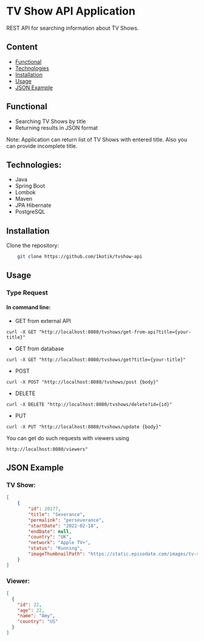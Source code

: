 # TV Show API Application

REST API for searching information about TV Shows.

## Content
- [Functional](#functional)
- [Technologies](#technologies)
- [Installation](#installation)
- [Usage](#usage)
- [JSON Example](#json-example)
## Functional
- Searching TV Shows by title
- Returning results in JSON format

Note: Application can return list of TV Shows with entered title. Also you can provide incomplete title.

## Technologies:
- Java
- Spring Boot
- Lombok
- Maven
- JPA Hibernate
- PostgreSQL

## Installation

Clone the repository:

```bash
    git clone https://github.com/1kotik/tvshow-api
```

## Usage
### Type Request
#### In command line:
- GET from external API
```
curl -X GET "http://localhost:8080/tvshows/get-from-api?title={your-title}"
```
- GET from database
```
curl -X GET "http://localhost:8080/tvshows/get?title={your-title}"
```
- POST
```
curl -X POST "http://localhost:8080/tvshows/post {body}"
```
- DELETE
```
curl -X DELETE "http://localhost:8080/tvshows/delete?id={id}"
```
- PUT 
```
curl -X PUT "http://localhost:8080/tvshows/update {body}"
```

You can get do such requests with viewers using 
```
http://localhost:8080/viewers"
```


## JSON Example
### TV Show:
```json
[
    {
        "id": 20177,
        "title": "Severance",
        "permalink": "perseverance",
        "startDate": "2022-02-18",
        "endDate": null,
        "country": "UK",
        "network": "Apple TV+",
        "status": "Running",
        "imageThumbnailPath": "https://static.episodate.com/images/tv-show/thumbnail/20177.jpg"
    }
]
```

### Viewer:
```json
[
  {
    "id": 22,
    "age": 22,
    "name": "Amy",
    "country": "US"
  }
]
```



